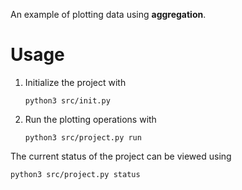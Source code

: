 An example of plotting data using **aggregation**.

# Usage

1. Initialize the project with

    ```
    python3 src/init.py
    ```

2. Run the plotting operations with

    ```
    python3 src/project.py run
    ```

The current status of the project can be viewed using

```
python3 src/project.py status
```
